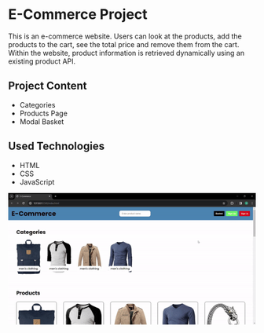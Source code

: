 <h1>E-Commerce Project</h1>

<p>This is an e-commerce website. Users can look at the products, add the products to the cart, see the total price and remove them from the cart. Within the website, product information is retrieved dynamically using an existing product API.</p>

<h2>Project Content</h2>

<ul>
  <li>Categories</li>
  <li>Products Page</li>
  <li>Modal Basket</li>
</ul>

<h2>Used Technologies</h2>

<ul>
  <li>HTML</li>
  <li>CSS</li>
  <li>JavaScript</li>
</ul>

<img src="./images/ecommercegif.gif"/>
